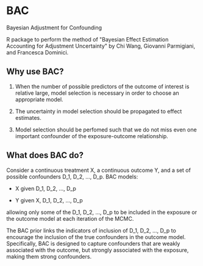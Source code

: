 # BAC
Bayesian Adjustment for Confounding

R package to perform the method of "Bayesian Effect Estimation Accounting for Adjustment Uncertainty" by Chi Wang, Giovanni Parmigiani, and Francesca Dominici.

## Why use BAC?

1. When the number of possible predictors of the outcome of interest is relative large,
model selection is necessary in order to choose an appropriate model.

2. The uncertainty in model selection should be propagated to effect estimates.

3. Model selection should be perfomed such that we do not miss even one important
confounder of the exposure-outcome relationship.

## What does BAC do?

Consider a continuous treatment X, a continuous outcome Y, and a set of possible
confounders D_1, D_2, ..., D_p. BAC models:

- X given D_1, D_2, ..., D_p

- Y given X, D_1, D_2, ..., D_p

allowing only some of the D_1, D_2, ..., D_p to be included in the exposure or the
outcome model at each iteration of the MCMC.

The BAC prior links the indicators of inclusion of D_1, D_2, ..., D_p to encourage
the inclusion of the true confounders in the outcome model. Specifically, BAC is
designed to capture confounders that are weakly associated with the outcome, but
strongly associated with the exposure, making them strong confounders.


